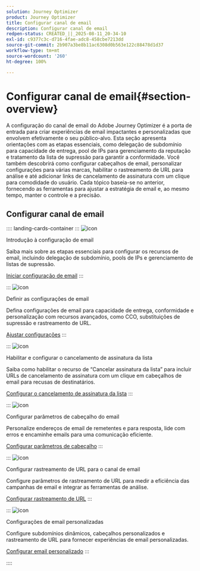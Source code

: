 ```yaml
---
solution: Journey Optimizer
product: Journey Optimizer
title: Configurar canal de email
description: Configurar canal de email
redpen-status: CREATED_||_2025-08-11_20-34-10
exl-id: c9377c3c-d716-4fae-adc8-458cbe7213dd
source-git-commit: 2b907a3be8b11ac6308d0b563e122c88478d1d37
workflow-type: tm+mt
source-wordcount: '260'
ht-degree: 100%

---
```


# Configurar canal de email{#section-overview}

A configuração do canal de email do Adobe Journey Optimizer é a porta de entrada para criar experiências de email impactantes e personalizadas que envolvem efetivamente o seu público-alvo. Esta seção apresenta orientações com as etapas essenciais, como delegação de subdomínio para capacidade de entrega, pool de IPs para gerenciamento da reputação e tratamento da lista de supressão para garantir a conformidade. Você também descobrirá como configurar cabeçalhos de email, personalizar configurações para várias marcas, habilitar o rastreamento de URL para análise e até adicionar links de cancelamento de assinatura com um clique para comodidade do usuário. Cada tópico baseia-se no anterior, fornecendo as ferramentas para ajustar a estratégia de email e, ao mesmo tempo, manter o controle e a precisão.

## Configurar canal de email

:::: landing-cards-container
:::
![icon](https://cdn.experienceleague.adobe.com/icons/circle-play.svg?lang=pt-BR)

Introdução à configuração de email

Saiba mais sobre as etapas essenciais para configurar os recursos de email, incluindo delegação de subdomínio, pools de IPs e gerenciamento de listas de supressão.

[Iniciar configuração de email](../using/email/get-started-email-config.md)
:::

:::
![icon](https://cdn.experienceleague.adobe.com/icons/gear.svg?lang=pt-BR)

Definir as configurações de email

Defina configurações de email para capacidade de entrega, conformidade e personalização com recursos avançados, como CCO, substituições de supressão e rastreamento de URL.

[Ajustar configurações](../using/email/email-settings.md)
:::

:::
![icon](https://cdn.experienceleague.adobe.com/icons/list-check.svg?lang=pt-BR)

Habilitar e configurar o cancelamento de assinatura da lista

Saiba como habilitar o recurso de “Cancelar assinatura da lista” para incluir URLs de cancelamento de assinatura com um clique em cabeçalhos de email para recusas de destinatários.

[Configurar o cancelamento de assinatura da lista](../using/email/list-unsubscribe.md)
:::

:::
![icon](https://cdn.experienceleague.adobe.com/icons/gear.svg?lang=pt-BR)

Configurar parâmetros de cabeçalho do email

Personalize endereços de email de remetentes e para resposta, lide com erros e encaminhe emails para uma comunicação eficiente.

[Configurar parâmetros de cabeçalho](../using/email/header-parameters.md)
:::

:::
![icon](https://cdn.experienceleague.adobe.com/icons/chart-line.svg?lang=pt-BR)

Configurar rastreamento de URL para o canal de email

Configure parâmetros de rastreamento de URL para medir a eficiência das campanhas de email e integrar as ferramentas de análise.

[Configurar rastreamento de URL](../using/email/url-tracking.md)
:::

:::
![icon](https://cdn.experienceleague.adobe.com/icons/bullseye.svg)

Configurações de email personalizadas

Configure subdomínios dinâmicos, cabeçalhos personalizados e rastreamento de URL para fornecer experiências de email personalizadas.

[Configurar email personalizado](../using/email/surface-personalization.md)
:::

::::
